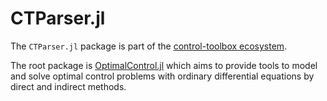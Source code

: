 # CTParser.jl

The `CTParser.jl` package is part of the [control-toolbox ecosystem](https://github.com/control-toolbox).

The root package is [OptimalControl.jl](https://github.com/control-toolbox/OptimalControl.jl) which aims to provide tools to model and solve optimal control problems with ordinary differential equations by direct and indirect methods.
